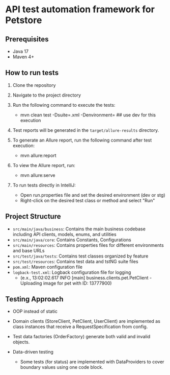 # API test automation framework for Petstore

## Prerequisites

- Java 17
- Maven 4+

## How to run tests
1. Clone the repository
2. Navigate to the project directory
3. Run the following command to execute the tests:
   - mvn clean test -Dsuite=<suite>.xml -Denvironment=<environment> ## use dev for this execution  

4. Test reports will be generated in the `target/allure-results` directory.
5. To generate an Allure report, run the following command after test execution:
   - mvn allure:report

6. To view the Allure report, run:
   - mvn allure:serve
7. To run tests directly in IntelliJ:
   - Open run.properties file and set the desired environment (dev or stg)
   - Right-click on the desired test class or method and select "Run"

## Project Structure
- `src/main/java/business`: Contains the main business codebase including API clients, models, enums, and utilities
- `src/main/java/core`: Contains Constants, Configurations
- `src/main/resources`: Contains properties files for different environments and base URLs
- `src/test/java/tests`: Contains test classes organized by feature
- `src/test/resources`: Contains test data and tstNG suite files
- `pom.xml`: Maven configuration file
- `logback-test.xml`: Logback configuration file for logging 
  - (e.x., 13:02:02.617 INFO  [main] business.clients.pet.PetClient - Uploading image for pet with ID: 13777900)

## Testing Approach

- OOP instead of static

- Domain clients (StoreClient, PetClient, UserClient) are implemented as class instances that receive a RequestSpecification from config.

- Test data factories (OrderFactory) generate both valid and invalid objects.

- Data-driven testing
  - Some tests (for status) are implemented with DataProviders to cover boundary values using one code block.